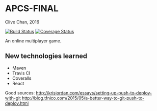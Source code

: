 APCS-FINAL
==========

Clive Chan, 2016

[![Build Status](https://travis-ci.org/cchan/apcs-final.svg?branch=master)](https://travis-ci.org/cchan/apcs-final)
[![Coverage Status](https://coveralls.io/repos/github/cchan/apcs-final/badge.svg?branch=master)](https://coveralls.io/github/cchan/apcs-final?branch=master)

An online multiplayer game.

New technologies learned
------------------------
* Maven
* Travis CI
* Coveralls
* React

Good sources:
http://krisjordan.com/essays/setting-up-push-to-deploy-with-git
http://blog.tfnico.com/2015/05/a-better-way-to-git-push-to-deploy.html
